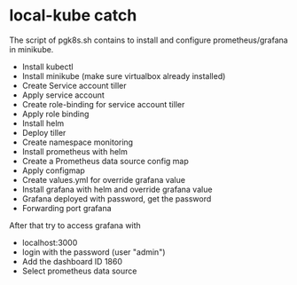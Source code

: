 # local-kube catch
The script of pgk8s.sh contains to install and configure prometheus/grafana in minikube.
- Install kubectl
- Install minikube (make sure virtualbox already installed)
- Create Service account tiller
- Apply service account
- Create role-binding for service account tiller
- Apply role binding 
- Install helm
- Deploy tiller
- Create namespace monitoring
- Install prometheus with helm
- Create a Prometheus data source config map
- Apply configmap
- Create values.yml for override grafana value
- Install grafana with helm and override grafana value
- Grafana deployed with password, get the password
- Forwarding port grafana

After that try to access grafana with
- localhost:3000
- login with the password (user "admin")
- Add the dashboard ID 1860
- Select prometheus data source
